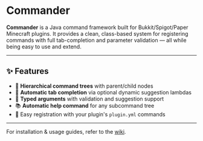 # Commander

**Commander** is a Java command framework built for Bukkit/Spigot/Paper Minecraft plugins. It provides a clean, class-based system for registering commands with full tab-completion and parameter validation — all while being easy to use and extend.

---

## ✨ Features

- 🌲 **Hierarchical command trees** with parent/child nodes
- 🎯 **Automatic tab completion** via optional dynamic suggestion lambdas
- 🧠 **Typed arguments** with validation and suggestion support
- 📚 **Automatic help command** for any subcommand tree
- 🔧 Easy registration with your plugin's `plugin.yml` commands

---

For installation & usage guides, refer to the [wiki](https://github.com/LilBroCodes/Commander/wiki). 